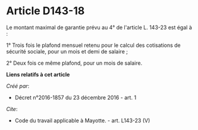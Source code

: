 # Article D143-18

Le montant maximal de garantie prévu au 4° de l'article L. 143-23 est égal à : 

1° Trois fois le plafond mensuel retenu pour le calcul des cotisations de sécurité sociale, pour un mois et demi de
salaire ; 

2° Deux fois ce même plafond, pour un mois de salaire.

**Liens relatifs à cet article**

_Créé par_:

  - Décret n°2016-1857 du 23 décembre 2016 - art. 1

_Cite_:

  - Code du travail applicable à Mayotte. - art. L143-23 (V)
